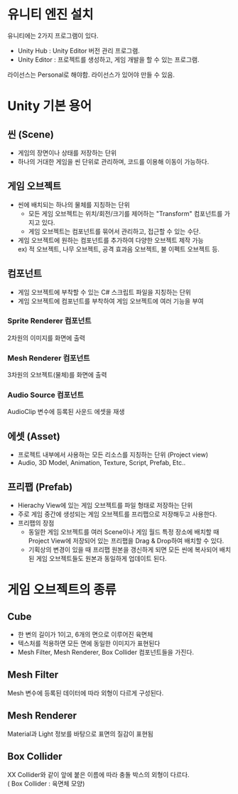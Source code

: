 # 유니티 엔진 설치
유니티에는 2가지 프로그램이 있다.

* Unity Hub : Unity Editor 버전 관리 프로그램.
* Unity Editor : 프로젝트를 생성하고, 게임 개발을 할 수 있는 프로그램.

라이선스는 Personal로 해야함.
라이선스가 있어야 만들 수 있음.

# Unity 기본 용어
## 씬 (Scene)
* 게임의 장면이나 상태를 저장하는 단위
* 하나의 거대한 게임을 씬 단위로 관리하며, 코드를 이용해 이동이 가능하다.

## 게임 오브젝트
* 씬에 배치되는 하나의 물체를 지칭하는 단위
    * 모든 게임 오브젝트는 위치/회전/크기를 제어하는 "Transform" 컴포넌트를 가지고 있다.
    * 게임 오브젝트는 컴포넌트를 묶어서 관리하고, 접근할 수 있는 수단.
* 게임 오브젝트에 원하는 컴포넌트를 추가하여 다양한 오브젝트 제작 가능<br>
  ex) 적 오브젝트, 나무 오브젝트, 공격 효과음 오브젝트, 불 이펙트 오브젝트 등.

## 컴포넌트
* 게임 오브젝트에 부착할 수 있는 C# 스크립트 파일을 지칭하는 단위
* 게임 오브젝트에 컴포넌트를 부착하여 게임 오브젝트에 여러 기능을 부여

### Sprite Renderer 컴포넌트
2차원의 이미지를 화면에 출력

### Mesh Renderer 컴포넌트
3차원의 오브젝트(물체)를 화면에 출력

### Audio Source 컴포넌트
AudioClip 변수에 등록된 사운드 에셋을 재생

## 에셋 (Asset)
* 프로젝트 내부에서 사용하는 모든 리소스를 지칭하는 단위 (Project view)
* Audio, 3D Model, Animation, Texture, Script, Prefab, Etc..

## 프리팹 (Prefab)
* Hierachy View에 있는 게임 오브젝트를 파일 형태로 저장하는 단위
* 주로 게임 중간에 생성되는 게임 오브젝트를 프리팹으로 저장해두고 사용한다.
* 프리팹의 장점
    * 동일한 게임 오브젝트를 여러 Scene이나 게임 월드 특정 장소에 배치할 때 Project View에 저장되어 있는 프리팹을 Drag & Drop하여 배치할 수 있다.
    * 기획상의 변경이 있을 때 프리팹 원본을 갱신하게 되면 모든 씬에 복사되어 배치된 게임 오브젝트들도 원본과 동일하게 업데이트 된다.

# 게임 오브젝트의 종류
## Cube
* 한 변의 길이가 1이고, 6개의 면으로 이루어진 육면체
* 텍스처를 적용하면 모든 면에 동일한 이미지가 표현된다
* Mesh Filter, Mesh Renderer, Box Collider 컴포넌트들을 가진다.

## Mesh Filter
Mesh 변수에 등록된 데이터에 따라 외형이 다르게 구성된다.

## Mesh Renderer
Material과 Light 정보를 바탕으로 표면의 질감이 표현됨

## Box Collider
XX Collider와 같이 앞에 붙은 이름에 따라 충돌 박스의 외형이 다르다.<br>
( Box Collider : 육면체 모양)